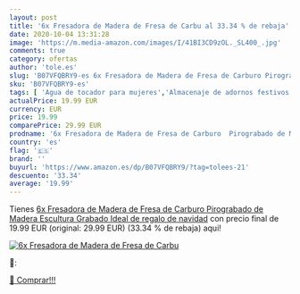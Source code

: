 ```yaml
---
layout: post
title: '6x Fresadora de Madera de Fresa de Carbu al 33.34 % de rebaja'
date: 2020-10-04 13:31:28
image: 'https://m.media-amazon.com/images/I/41BI3CD9zOL._SL400_.jpg'
comments: true
category: ofertas
author: 'tole.es'
slug: 'B07VFQBRY9-es 6x Fresadora de Madera de Fresa de Carburo Pirograbado de...'
sku: 'B07VFQBRY9-es'
tags: [ 'Agua de tocador para mujeres','Almacenaje de adornos festivos','Almacenamiento y organización','Belleza','Fragancias para mujeres','Hogar y cocina','Iluminación','Iluminación de interior','Iluminación decorativa y para usos específicos de interior','Juguetes','Juguetes electrónicos','Juguetes y juegos','Perfumes y fragancias','Velas eléctricas y LED','Videojuegos para niños','navidad', ]
actualPrice: 19.99 EUR
currency: EUR
price: 19.99
comparePrice: 29.99 EUR
prodname: '6x Fresadora de Madera de Fresa de Carburo  Pirograbado de Madera  Escultura Grabado Ideal de regalo de navidad'
country: 'es'
flag: '🇪🇸'
brand: ''
buyurl: 'https://www.amazon.es/dp/B07VFQBRY9/?tag=tolees-21'
descuento: '33.34'
average: '19.99'
---
```


Tienes [6x Fresadora de Madera de Fresa de Carburo  Pirograbado de Madera  Escultura Grabado Ideal de regalo de navidad](https://www.amazon.es/dp/B07VFQBRY9/?tag=tolees-21) con precio final de  19.99 EUR (original: 29.99 EUR) (33.34 %  de rebaja) aqui!

[![6x Fresadora de Madera de Fresa de Carbu](https://m.media-amazon.com/images/I/41BI3CD9zOL._SL400_.jpg)](https://www.amazon.es/dp/B07VFQBRY9/?tag=tolees-21)

🔎:


[🛒 Comprar!!!](https://www.amazon.es/dp/B07VFQBRY9/?tag=tolees-21)
